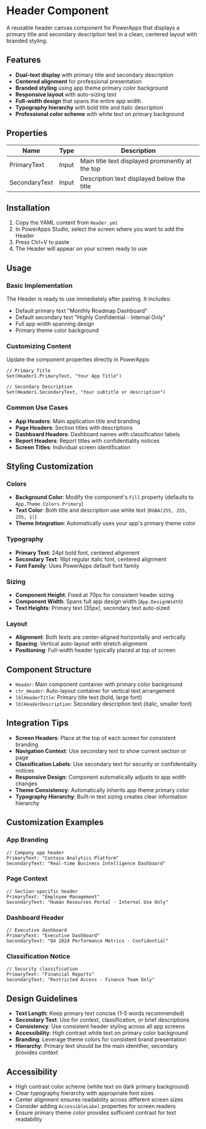 # Header Component

A reusable header canvas component for PowerApps that displays a primary title and secondary description text in a clean, centered layout with branded styling.

## Features

- **Dual-text display** with primary title and secondary description
- **Centered alignment** for professional presentation
- **Branded styling** using app theme primary color background
- **Responsive layout** with auto-sizing text
- **Full-width design** that spans the entire app width
- **Typography hierarchy** with bold title and italic description
- **Professional color scheme** with white text on primary background

## Properties

| Name | Type | Description |
|------|------|-------------|
| PrimaryText | Input | Main title text displayed prominently at the top |
| SecondaryText | Input | Description text displayed below the title |

## Installation

1. Copy the YAML content from `Header.yml`
2. In PowerApps Studio, select the screen where you want to add the Header
3. Press Ctrl+V to paste
4. The Header will appear on your screen ready to use

## Usage

### Basic Implementation
The Header is ready to use immediately after pasting. It includes:
- Default primary text "Monthly Roadmap Dashboard"
- Default secondary text "Highly Confidential - Internal Only"
- Full app width spanning design
- Primary theme color background

### Customizing Content
Update the component properties directly in PowerApps:
```powerpoint
// Primary Title
Set(Header1.PrimaryText, "Your App Title")

// Secondary Description  
Set(Header1.SecondaryText, "Your subtitle or description")
```

### Common Use Cases
- **App Headers**: Main application title and branding
- **Page Headers**: Section titles with descriptions
- **Dashboard Headers**: Dashboard names with classification labels
- **Report Headers**: Report titles with confidentiality notices
- **Screen Titles**: Individual screen identification

## Styling Customization

### Colors
- **Background Color**: Modify the component's `Fill` property (defaults to `App.Theme.Colors.Primary`)
- **Text Color**: Both title and description use white text (`RGBA(255, 255, 255, 1)`)
- **Theme Integration**: Automatically uses your app's primary theme color

### Typography
- **Primary Text**: 24pt bold font, centered alignment
- **Secondary Text**: 16pt regular italic font, centered alignment
- **Font Family**: Uses PowerApps default font family

### Sizing
- **Component Height**: Fixed at 70px for consistent header sizing
- **Component Width**: Spans full app design width (`App.DesignWidth`)
- **Text Heights**: Primary text (35px), secondary text auto-sized

### Layout
- **Alignment**: Both texts are center-aligned horizontally and vertically
- **Spacing**: Vertical auto-layout with stretch alignment
- **Positioning**: Full-width header typically placed at top of screen

## Component Structure

- `Header`: Main component container with primary color background
- `ctr_Header`: Auto-layout container for vertical text arrangement
- `lblHeaderTitle`: Primary title text (bold, large font)
- `lblHeaderDescription`: Secondary description text (italic, smaller font)

## Integration Tips

- **Screen Headers**: Place at the top of each screen for consistent branding
- **Navigation Context**: Use secondary text to show current section or page
- **Classification Labels**: Use secondary text for security or confidentiality notices
- **Responsive Design**: Component automatically adjusts to app width changes
- **Theme Consistency**: Automatically inherits app theme primary color
- **Typography Hierarchy**: Built-in text sizing creates clear information hierarchy

## Customization Examples

### App Branding
```powerpoint
// Company app header
PrimaryText: "Contoso Analytics Platform"
SecondaryText: "Real-time Business Intelligence Dashboard"
```

### Page Context
```powerpoint
// Section-specific header
PrimaryText: "Employee Management"
SecondaryText: "Human Resources Portal - Internal Use Only"
```

### Dashboard Header
```powerpoint
// Executive dashboard
PrimaryText: "Executive Dashboard"
SecondaryText: "Q4 2024 Performance Metrics - Confidential"
```

### Classification Notice
```powerpoint
// Security classification
PrimaryText: "Financial Reports"
SecondaryText: "Restricted Access - Finance Team Only"
```

## Design Guidelines

- **Text Length**: Keep primary text concise (1-5 words recommended)
- **Secondary Text**: Use for context, classification, or brief descriptions
- **Consistency**: Use consistent header styling across all app screens
- **Accessibility**: High contrast white text on primary color background
- **Branding**: Leverage theme colors for consistent brand presentation
- **Hierarchy**: Primary text should be the main identifier, secondary provides context

## Accessibility

- High contrast color scheme (white text on dark primary background)
- Clear typography hierarchy with appropriate font sizes
- Center alignment ensures readability across different screen sizes
- Consider adding `AccessibleLabel` properties for screen readers
- Ensure primary theme color provides sufficient contrast for text readability
